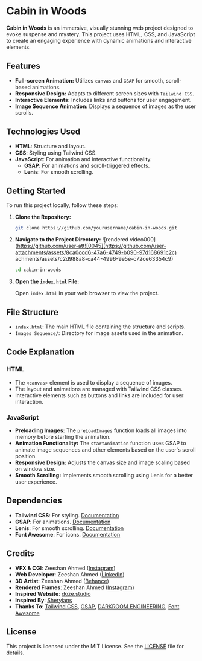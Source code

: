 # Cabin in Woods

**Cabin in Woods** is an immersive, visually stunning web project designed to evoke suspense and mystery. This project uses HTML, CSS, and JavaScript to create an engaging experience with dynamic animations and interactive elements.

## Features

- **Full-screen Animation:** Utilizes `canvas` and `GSAP` for smooth, scroll-based animations.
- **Responsive Design:** Adapts to different screen sizes with `Tailwind CSS`.
- **Interactive Elements:** Includes links and buttons for user engagement.
- **Image Sequence Animation:** Displays a sequence of images as the user scrolls.

## Technologies Used

- **HTML**: Structure and layout.
- **CSS**: Styling using Tailwind CSS.
- **JavaScript**: For animation and interactive functionality.
  - **GSAP**: For animations and scroll-triggered effects.
  - **Lenis**: For smooth scrolling.

## Getting Started

To run this project locally, follow these steps:

1. **Clone the Repository:**

   ```bash
   git clone https://github.com/yourusername/cabin-in-woods.git
   ```

2. **Navigate to the Project Directory:**
![rendered video000](https://github.com/user-att![0045](https://github.com/user-attachments/assets/8ca0ccd6-47a6-4749-b090-97d168691c2c)
achments/assets/c2d988a8-ca44-4996-9e5e-c72ce63354c9)

   ```bash
   cd cabin-in-woods
   ```

3. **Open the `index.html` File:**

   Open `index.html` in your web browser to view the project.

## File Structure

- `index.html`: The main HTML file containing the structure and scripts.
- `Images Sequence/`: Directory for image assets used in the animation.

## Code Explanation

### HTML

- The `<canvas>` element is used to display a sequence of images.
- The layout and animations are managed with Tailwind CSS classes.
- Interactive elements such as buttons and links are included for user interaction.

### JavaScript

- **Preloading Images:** The `preLoadImages` function loads all images into memory before starting the animation.
- **Animation Functionality:** The `startAnimation` function uses GSAP to animate image sequences and other elements based on the user's scroll position.
- **Responsive Design:** Adjusts the canvas size and image scaling based on window size.
- **Smooth Scrolling:** Implements smooth scrolling using Lenis for a better user experience.

## Dependencies

- **Tailwind CSS**: For styling. [Documentation](https://tailwindcss.com/)
- **GSAP**: For animations. [Documentation](https://greensock.com/docs/v3/GSAP/)
- **Lenis**: For smooth scrolling. [Documentation](https://unpkg.com/lenis@1.1.9/dist/lenis.min.js)
- **Font Awesome**: For icons. [Documentation](https://fontawesome.com/)

## Credits

- **VFX & CGI**: Zeeshan Ahmed ([Instagram](https://www.instagram.com/z_shan3d.blend/))
- **Web Developer**: Zeeshan Ahmed ([LinkedIn](https://www.linkedin.com/in/zeeshan-ahmed-321399223/))
- **3D Artist**: Zeeshan Ahmed ([Behance](https://www.behance.net/Zeeshii2k1))
- **Rendered Frames**: Zeeshan Ahmed ([Instagram](https://www.instagram.com/skippingdays.exe/))
- **Inspired Website**: [doze.studio](https://doze.studio/)
- **Inspired By**: [Sheryians](https://www.youtube.com/watch?v=ouq6ks1zVAs)
- **Thanks To**: [Tailwind CSS](https://tailwindcss.com/), [GSAP](https://gsap.com/), [DARKROOM.ENGINEERING](https://lenis.darkroom.engineering/), [Font Awesome](https://fontawesome.com/)

## License

This project is licensed under the MIT License. See the [LICENSE](LICENSE) file for details.
